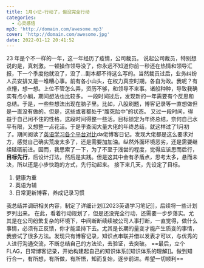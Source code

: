 ```yaml
---
title: 1月小记-行动了，但没完全行动
categories:
  - 心灵感悟
mp3: 'http://domain.com/awesome.mp3'
cover: 'http://domain.com/awesome.jpg'
date: 2022-01-12 20:41:52
---
```

23 年是个不一样的一年，这一年经历了疫情，公司裁员。
说起公司裁员，特别想说的是，真刺激。一顿操作领导没了，你永远不知道你前一秒还在热情和领导汇报，下一个季度他就没了，没了...剧本都不待这么写的。当然裁员过后，业务纠纷人员安排又是一堆糟心事。前有各小山头，在权力真空时期，各自为政。我呢？有点懵，想一想。上位不管怎么弄，资历不够，和领导不来事。诸般种种，导致我确实有点小躺，期间想法也比较多。
一段时间过后，发现新的一年需要有个反思和总结。于是，一些些想法出现在脑子里。比如，八股刷题，博客记录等一直想做但是一直没有做的。但是，这些或者都处于“腹死胎中”的状态。
又过一段时间，得益于自己闲不住的性格，这段时间得整一些活。目标锁定为年终总结，奈何自己水平有限，又想整一点花活。于是乎查阅大量大佬的年终总结，就这样过了1月初了。期间阅读了[英语学习各个平台对比](https://thiscute.world/posts/learn-english-again/)da佬博客日记。发现大佬都是这么要求对方，感觉自己确实荒废太多了，还是需要加加油。纵然外面环境恶劣，还是需要继续砥砺前进。因而，我思索了一下，为了不至于浅尝的程度，觉得应该思而后行，**目标先行**，后设计打法，然后是实践。但是这其中会有矛盾点，思考太多，悬而未决，所以还是小步快跑的方式，先行动起来。
接下来几天，先设定了目标。
1. 健康为重
2. 英语为辅
3. 日常更新博客，养成记录习惯

我总结并调研相关内容，制定了详细计划[[2023英语学习笔记]]，后续将一些计划罗列出来。
在此，看着行动规划了，但是还没完全行动，还需要一步步落实。尤其是在公司纷繁复杂的环境下，中间断断续续被公司人事打断，一直觉得，做什么事情，必须有正反馈，你才能坚持下去。尤其是长期的量变才能产生质变的事情，我尝试了很多方法。发现只有博客记录，知识点串联并借以发表才可以，与优秀的人进行沟通交流，不断总结自己的方法论，去验证，去突破。
==最后，立个FLAG，日常博客记录，开始构建起自己的知识体系[[知识体系的理解]]。做到知行合一，有所想，有所做，有所悟，知而复始，逐步前进。希望一切顺利==
